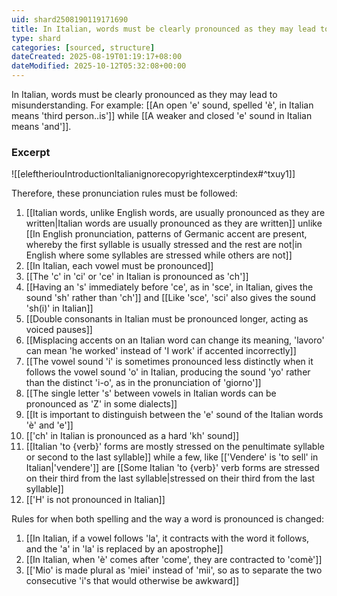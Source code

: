 ```yaml
---
uid: shard2508190119171690
title: In Italian, words must be clearly pronounced as they may lead to misunderstanding
type: shard
categories: [sourced, structure]
dateCreated: 2025-08-19T01:19:17+08:00
dateModified: 2025-10-12T05:32:08+00:00
---
```

In Italian, words must be clearly pronounced as they may lead to misunderstanding. For example: [[An open 'e' sound, spelled 'è', in Italian means 'third person..is']] while [[A weaker and closed 'e' sound in Italian means 'and']]. 

### Excerpt
![[eleftheriouIntroductionItalianignorecopyrightexcerptindex#^txuy1]]

Therefore, these pronunciation rules must be followed:
1. [[Italian words, unlike English words, are usually pronounced as they are written|Italian words are usually pronounced as they are written]] unlike [[In English pronunciation, patterns of Germanic accent are present, whereby the first syllable is usually stressed and the rest are not|in English where some syllables are stressed while others are not]]
2. [[In Italian, each vowel must be pronounced]]
3. [[The 'c' in 'ci' or 'ce' in Italian is pronounced as 'ch']]
4. [[Having an 's' immediately before 'ce', as in 'sce', in Italian, gives the sound 'sh' rather than 'ch']] and [[Like 'sce', 'sci' also gives the sound 'sh(i)' in Italian]]
5. [[Double consonants in Italian must be pronounced longer, acting as voiced pauses]]
6. [[Misplacing accents on an Italian word can change its meaning, 'lavoro' can mean 'he worked' instead of 'I work' if accented incorrectly]]
7. [[The vowel sound 'i' is sometimes pronounced less distinctly when it follows the vowel sound 'o' in Italian, producing the sound 'yo' rather than the distinct 'i-o', as in the pronunciation of 'giorno']]
8. [[The single letter 's' between vowels in Italian words can be pronounced as 'Z' in some dialects]]
9. [[It is important to distinguish between the 'e' sound of the Italian words 'è' and 'e']]
10. [['ch' in Italian is pronounced as a hard 'kh' sound]]
11. [[Italian 'to {verb}' forms are mostly stressed on the penultimate syllable or second to the last syllable]] while a few, like [['Vendere' is 'to sell' in Italian|'vendere']] are [[Some Italian 'to {verb}' verb forms are stressed on their third from the last syllable|stressed on their third from the last syllable]] 
12. [['H' is not pronounced in Italian]]

Rules for when both spelling and the way a word is pronounced is changed:

1. [[In Italian, if a vowel follows 'la', it contracts with the word it follows, and the 'a' in 'la' is replaced by an apostrophe]]
2. [[In Italian, when 'è' comes after 'come', they are contracted to 'comè']]
3. [['Mio' is made plural as 'miei' instead of 'mii', so as to separate the two consecutive 'i's that would otherwise be awkward]]
